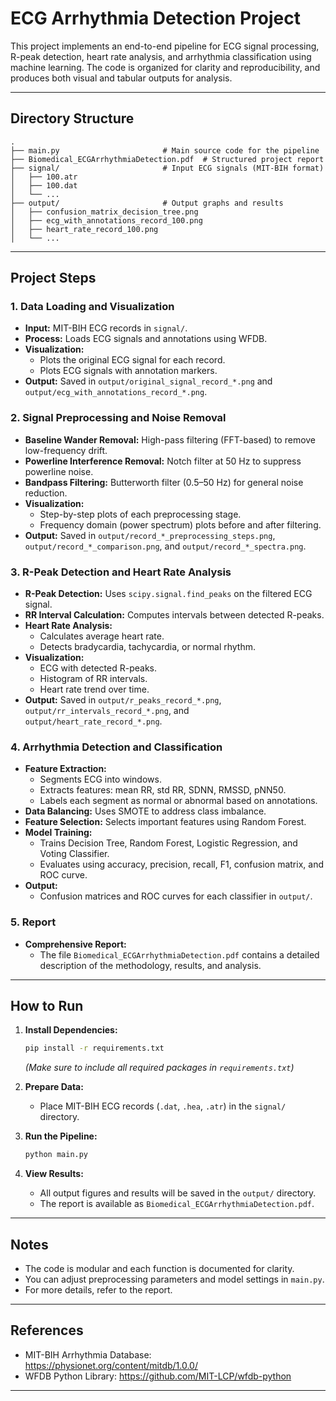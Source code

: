 # ECG Arrhythmia Detection Project

This project implements an end-to-end pipeline for ECG signal processing, R-peak detection, heart rate analysis, and arrhythmia classification using machine learning. The code is organized for clarity and reproducibility, and produces both visual and tabular outputs for analysis.

---

## Directory Structure

```
.
├── main.py                       # Main source code for the pipeline
├── Biomedical_ECGArrhythmiaDetection.pdf  # Structured project report
├── signal/                       # Input ECG signals (MIT-BIH format)
│   ├── 100.atr
│   ├── 100.dat
│   └── ...
├── output/                       # Output graphs and results
│   ├── confusion_matrix_decision_tree.png
│   ├── ecg_with_annotations_record_100.png
│   ├── heart_rate_record_100.png
│   └── ...
```

---

## Project Steps

### 1. Data Loading and Visualization

- **Input:** MIT-BIH ECG records in `signal/`.
- **Process:** Loads ECG signals and annotations using WFDB.
- **Visualization:** 
  - Plots the original ECG signal for each record.
  - Plots ECG signals with annotation markers.
- **Output:** Saved in `output/original_signal_record_*.png` and `output/ecg_with_annotations_record_*.png`.

### 2. Signal Preprocessing and Noise Removal

- **Baseline Wander Removal:** High-pass filtering (FFT-based) to remove low-frequency drift.
- **Powerline Interference Removal:** Notch filter at 50 Hz to suppress powerline noise.
- **Bandpass Filtering:** Butterworth filter (0.5–50 Hz) for general noise reduction.
- **Visualization:** 
  - Step-by-step plots of each preprocessing stage.
  - Frequency domain (power spectrum) plots before and after filtering.
- **Output:** Saved in `output/record_*_preprocessing_steps.png`, `output/record_*_comparison.png`, and `output/record_*_spectra.png`.

### 3. R-Peak Detection and Heart Rate Analysis

- **R-Peak Detection:** Uses `scipy.signal.find_peaks` on the filtered ECG signal.
- **RR Interval Calculation:** Computes intervals between detected R-peaks.
- **Heart Rate Analysis:** 
  - Calculates average heart rate.
  - Detects bradycardia, tachycardia, or normal rhythm.
- **Visualization:** 
  - ECG with detected R-peaks.
  - Histogram of RR intervals.
  - Heart rate trend over time.
- **Output:** Saved in `output/r_peaks_record_*.png`, `output/rr_intervals_record_*.png`, and `output/heart_rate_record_*.png`.

### 4. Arrhythmia Detection and Classification

- **Feature Extraction:** 
  - Segments ECG into windows.
  - Extracts features: mean RR, std RR, SDNN, RMSSD, pNN50.
  - Labels each segment as normal or abnormal based on annotations.
- **Data Balancing:** Uses SMOTE to address class imbalance.
- **Feature Selection:** Selects important features using Random Forest.
- **Model Training:** 
  - Trains Decision Tree, Random Forest, Logistic Regression, and Voting Classifier.
  - Evaluates using accuracy, precision, recall, F1, confusion matrix, and ROC curve.
- **Output:** 
  - Confusion matrices and ROC curves for each classifier in `output/`.

### 5. Report

- **Comprehensive Report:** 
  - The file `Biomedical_ECGArrhythmiaDetection.pdf` contains a detailed description of the methodology, results, and analysis.

---

## How to Run

1. **Install Dependencies:**
   ```sh
   pip install -r requirements.txt
   ```
   *(Make sure to include all required packages in `requirements.txt`)*

2. **Prepare Data:**
   - Place MIT-BIH ECG records (`.dat`, `.hea`, `.atr`) in the `signal/` directory.

3. **Run the Pipeline:**
   ```sh
   python main.py
   ```

4. **View Results:**
   - All output figures and results will be saved in the `output/` directory.
   - The report is available as `Biomedical_ECGArrhythmiaDetection.pdf`.

---

## Notes

- The code is modular and each function is documented for clarity.
- You can adjust preprocessing parameters and model settings in `main.py`.
- For more details, refer to the report.

---

## References

- MIT-BIH Arrhythmia Database: https://physionet.org/content/mitdb/1.0.0/
- WFDB Python Library: https://github.com/MIT-LCP/wfdb-python

---